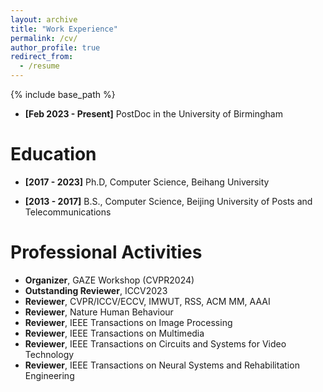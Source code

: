 ```yaml
---
layout: archive
title: "Work Experience"
permalink: /cv/
author_profile: true
redirect_from:
  - /resume
---
```


{% include base_path %}

* **[Feb 2023 - Present]** PostDoc in the University of Birmingham

Education
======
* **[2017 - 2023]** Ph.D, Computer Science, Beihang University

* **[2013 - 2017]** B.S., Computer Science, Beijing University of Posts and Telecommunications


Professional Activities
======
* **Organizer**, GAZE Workshop (CVPR2024)
* **Outstanding Reviewer**, ICCV2023
* **Reviewer**, CVPR/ICCV/ECCV, IMWUT, RSS, ACM MM, AAAI
* **Reviewer**, Nature Human Behaviour
* **Reviewer**, IEEE Transactions on Image Processing
* **Reviewer**, IEEE Transactions on Multimedia
* **Reviewer**, IEEE Transactions on Circuits and Systems for Video Technology
* **Reviewer**, IEEE Transactions on Neural Systems and Rehabilitation Engineering



